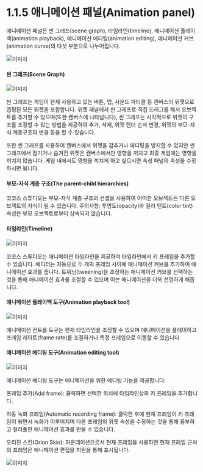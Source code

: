 # 1.1.5 애니메이션 패널(Animation panel)

애니메이션 패널은 씬 그래프(scene graph), 타임라인(timeline), 애니메이션 플레이백(animation playback), 애니메이션 에디팅(animation editing), 애니메이션 커브(animation curve)의 다섯 부분으로 나누어집니다.

![이미지](res/image013.png)

#### 씬 그래프(Scene Graph)

![이미지](res/image014.png)

씬 그래프는 게임이 현재 사용하고 있는 버튼, 맵, 사운드 파티클 등 캔버스의 위젯으로 맵핑된 모든 위젯을 포함합니다. 위젯 패널에서 씬 그래프로 직접 드래그를 해서 오브젝트를 추가할 수 있으며(또한 캔버스에 나타납니다), 씬 그래프는 시각적으로 위젯의 구조를 조정할 수 있는 방법을 제공하여 추가, 삭제, 위젯 렌더 순서 변경, 위젯의 부모-자식 계층구조의 변경 등을 할 수 있습니다.

또한 씬 그래프를 사용하여 캔버스에서 위젯을 감추거나 에디팅을 방지할 수 있지만 씬 그래프에서 잠기거나 숨겨진 위젯은 캔버스에서만 영향을 끼치고 최종 게임에는 영향을 끼치지 않습니다. 게임 내에서도 영향을 끼치게 하고 싶으시면 속성 패널의 속성을 수정하시면 됩니다.

#### 부모-자식 계층 구조(The parent-child hierarchies)

코코스 스튜디오는 부모-자식 계층 구조의 컨셉을 사용하여 어떠한 오브젝트든 다른 오브젝트의 자식이 될 수 있습니다.
주의사항: 투명도(opacity)와 컬러 틴트(color tint) 속성은 부모 오브젝트로부터 상속되지 않습니다.

#### 타임라인(Timeline)

![이미지](res/image015.png)

코코스 스튜디오는 애니메이션 타임라인을 제공하며 타임라인에서 키 프레임을 추가할 수 있습니다. 에디터는 자동으로 두 개의 프레임 사이에 애니매이션 커브를 추가하여 애니메이션 효과를 줍니다. 트위닝(tweening)을 조정하는 애니메이션 커브를 선택하는 것을 통해 애니메이션 효과롤 조절할 수 있으며 이는 애니메이션을 더욱 선명하게 해줍니다.

#### 애니메이션 플레이백 도구(Animation playback tool)

![이미지](res/image016.png)

애니메이션 컨트롤 도구는 현재 타임라인을 조정할 수 있으며 애니메이션을 플레이하고 프레임 레이트(frame rate)를 조절하거나 특정 프레임으로 이동할 수 있습니다.

#### 애니메이션 에디팅 도구(Animation editing tool)

![이미지](res/image017.png)

애니메이션 에디팅 도구는 애니메이션을 위한 에디팅 기능을 제공합니다:

프레임 추가(Add frame): 클릭하면 선택한 위치에 타임라인상의 키 프레임을 추가합니다.

자동 녹화 프레임(Automatic recording frame): 클릭한 후에 현재 프레임이 키 프레임이 되면서 녹화가 이루어지며 다른 프레임의 위젯 속성을 수정하는 것을 통해 풍부하고 컬러풀한 애니메이션 효과를 만들 수 있습니다.

오리진 스킨(Orion Skin): 파운데이션으로서 현재 프레임을 사용하면 현재 프레임 근처의 프레임은 애니메이션 편집을 지원을 통해 표시됩니다.

![이미지](res/image018.png)
